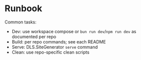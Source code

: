 # Runbook

Common tasks:

- Dev: use workspace compose or `bun run dev`/`npm run dev` as documented per repo
- Build: per repo commands; see each README
- Serve: DLS.SiteGenerator `serve` command
- Clean: use repo-specific clean scripts
